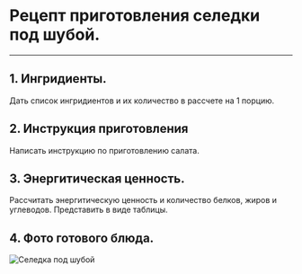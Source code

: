 # **Рецепт приготовления селедки под шубой.** #
___

## 1. **Ингридиенты.** ##

Дать список ингридиентов и их количество в рассчете на 1 порцию. 

## 2. **Инструкция приготовления** ##

Написать инструкцию по приготовлению салата. 

## 3. **Энергитическая ценность.** ##

Рассчитать энергитическую ценность и количество белков, жиров и углеводов. Представить в виде таблицы. 

## 4. **Фото готового блюда.** ##

![Селедка под шубой](Herring.PNG)